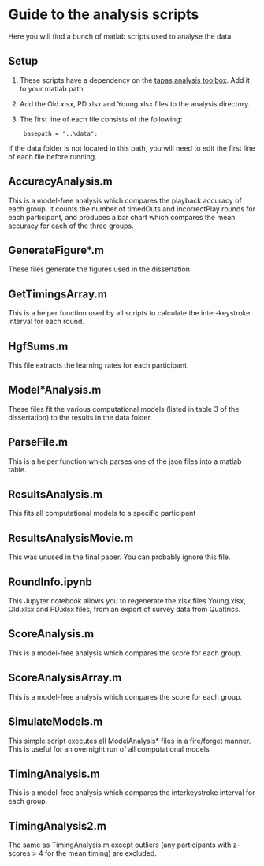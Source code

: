 # Guide to the analysis scripts #


Here you will find a bunch of matlab scripts used to analyse the data.

## Setup ##

1. These scripts have a dependency on the [tapas analysis toolbox](https://github.com/translationalneuromodeling/tapas). Add it to your matlab path.
2. Add the Old.xlsx, PD.xlsx and Young.xlsx files to the analysis directory.
3. The first line of each file consists of the following:

        basepath = "..\data";
If the data folder is not located in this path, you will need to edit the first line of each file before running.


## AccuracyAnalysis.m ##

This is a model-free analysis which compares the playback accuracy of each group. It counts the number of timedOuts and incorrectPlay rounds for each participant, and produces a bar chart which compares the mean accuracy for each of the three groups.

## GenerateFigure*.m ##

These files generate the figures used in the dissertation.

## GetTimingsArray.m ##

This is a helper function used by all scripts to calculate the inter-keystroke interval for each round.

## HgfSums.m ## 

This file extracts the learning rates for each participant.

## Model*Analysis.m ##

These files fit the various computational models (listed in table 3 of the dissertation) to the results in the data folder.

## ParseFile.m ##

This is a helper function which parses one of the json files into a matlab table.

## ResultsAnalysis.m ##

This fits all computational models to a specific participant

## ResultsAnalysisMovie.m ##

This was unused in the final paper. You can probably ignore this file.

## RoundInfo.ipynb ##

This Jupyter notebook allows you to regenerate the xlsx files Young.xlsx, Old.xlsx and PD.xlsx files, from an export of
survey data from Qualtrics.

## ScoreAnalysis.m ##

This is a model-free analysis which compares the score for each group.

## ScoreAnalysisArray.m ##

This is a model-free analysis which compares the score for each group.

## SimulateModels.m ##

This simple script executes all ModelAnalysis* files in a fire/forget manner. This is useful for an overnight run of all
computational models

## TimingAnalysis.m ##

This is a model-free analysis which compares the interkeystroke interval for each group.

## TimingAnalysis2.m ##

The same as TimingAnalysis.m except outliers (any participants with z-scores > 4 for the mean timing) are excluded.
